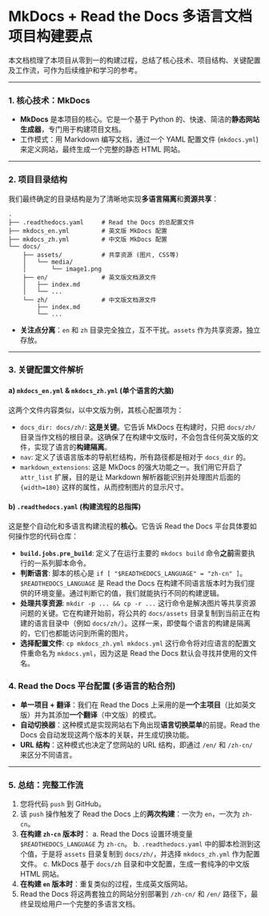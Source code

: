 # MkDocs + Read the Docs 多语言文档项目构建要点

本文档梳理了本项目从零到一的构建过程，总结了核心技术、项目结构、关键配置及工作流，可作为后续维护和学习的参考。

---

### 1. 核心技术：MkDocs

- **MkDocs** 是本项目的核心。它是一个基于 Python 的、快速、简洁的**静态网站生成器**，专门用于构建项目文档。
- 工作模式：用 Markdown 编写文档，通过一个 YAML 配置文件 (`mkdocs.yml`) 来定义网站，最终生成一个完整的静态 HTML 网站。

---

### 2. 项目目录结构

我们最终确定的目录结构是为了清晰地实现**多语言隔离**和**资源共享**：

```
.
├── .readthedocs.yaml     # Read the Docs 的总配置文件
├── mkdocs_en.yml         # 英文版 MkDocs 配置
├── mkdocs_zh.yml         # 中文版 MkDocs 配置
└── docs/
    ├── assets/           # 共享资源 (图片, CSS等)
    │   └── media/
    │       └── image1.png
    ├── en/               # 英文版文档源文件
    │   ├── index.md
    │   └── ...
    └── zh/               # 中文版文档源文件
        ├── index.md
        └── ...
```

- **关注点分离**：`en` 和 `zh` 目录完全独立，互不干扰。`assets` 作为共享资源，独立存放。

---

### 3. 关键配置文件解析

#### a) `mkdocs_en.yml` & `mkdocs_zh.yml` (单个语言的大脑)

这两个文件内容类似，以中文版为例，其核心配置项为：

- `docs_dir: docs/zh/`: **这是关键**。它告诉 MkDocs 在构建时，只把 `docs/zh/` 目录当作文档的根目录。这确保了在构建中文版时，不会包含任何英文版的文件，实现了语言的**构建隔离**。
- `nav`: 定义了该语言版本的导航栏结构，所有路径都是相对于 `docs_dir` 的。
- `markdown_extensions`: 这是 MkDocs 的强大功能之一。我们用它开启了 `attr_list` 扩展，目的是让 Markdown 解析器能识别并处理图片后面的 `{width=180}` 这样的属性，从而控制图片的显示尺寸。

#### b) `.readthedocs.yaml` (构建流程的总指挥)

这是整个自动化和多语言构建流程的**核心**。它告诉 Read the Docs 平台具体要如何操作您的代码仓库：

- **`build.jobs.pre_build`**: 定义了在运行主要的 `mkdocs build` 命令**之前**需要执行的一系列脚本命令。
- **判断语言**: 脚本的核心是 `if [ "$READTHEDOCS_LANGUAGE" = "zh-cn" ]`。`$READTHEDOCS_LANGUAGE` 是 Read the Docs 在构建不同语言版本时为我们提供的环境变量。通过判断它的值，我们就能执行不同的构建逻辑。
- **处理共享资源**: `mkdir -p ... && cp -r ...` 这行命令是解决图片等共享资源问题的关键。它在构建开始前，将公共的 `docs/assets` 目录复制到当前正在构建的语言目录中（例如 `docs/zh/`）。这样一来，即使每个语言的构建是隔离的，它们也都能访问到所需的图片。
- **选择配置文件**: `cp mkdocs_zh.yml mkdocs.yml` 这行命令将对应语言的配置文件重命名为 `mkdocs.yml`，因为这是 Read the Docs 默认会寻找并使用的文件名。

### 4. Read the Docs 平台配置 (多语言的粘合剂)

- **单一项目 + 翻译**：我们在 Read the Docs 上采用的是**一个主项目**（比如英文版）并为其添加**一个翻译**（中文版）的模式。
- **自动切换器**：这种模式是实现网站右下角出现**语言切换菜单**的前提。Read the Docs 会自动发现这两个版本的关联，并生成切换功能。
- **URL 结构**：这种模式也决定了您网站的 URL 结构，即通过 `/en/` 和 `/zh-cn/` 来区分不同语言。

---

### 5. 总结：完整工作流

1.  您将代码 `push` 到 GitHub。
2.  该 `push` 操作触发了 Read the Docs 上的**两次构建**：一次为 `en`，一次为 `zh-cn`。
3.  **在构建 `zh-cn` 版本时**：
    a. Read the Docs 设置环境变量 `$READTHEDOCS_LANGUAGE` 为 `zh-cn`。
    b. `.readthedocs.yaml` 中的脚本检测到这个值，于是将 `assets` 目录复制到 `docs/zh/`，并选择 `mkdocs_zh.yml` 作为配置文件。
    c. MkDocs 基于 `docs/zh` 目录和中文配置，生成一套纯净的中文版 HTML 网站。
4.  **在构建 `en` 版本时**：重复类似的过程，生成英文版网站。
5.  Read the Docs 将这两套独立的网站分别部署到 `/zh-cn/` 和 `/en/` 路径下，最终呈现给用户一个完整的多语言文档。

